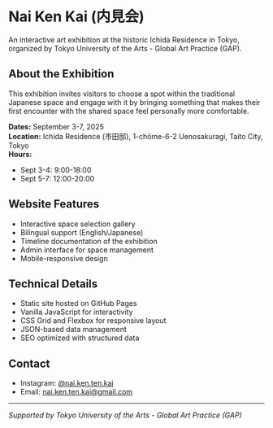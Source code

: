 # Nai Ken Kai (内見会)

An interactive art exhibition at the historic Ichida Residence in Tokyo, organized by Tokyo University of the Arts - Global Art Practice (GAP).

## About the Exhibition

This exhibition invites visitors to choose a spot within the traditional Japanese space and engage with it by bringing something that makes their first encounter with the shared space feel personally more comfortable.

**Dates:** September 3-7, 2025  
**Location:** Ichida Residence (市田邸), 1-chōme-6-2 Uenosakuragi, Taito City, Tokyo  
**Hours:** 
- Sept 3-4: 9:00-18:00
- Sept 5-7: 12:00-20:00

## Website Features

- Interactive space selection gallery
- Bilingual support (English/Japanese)
- Timeline documentation of the exhibition
- Admin interface for space management
- Mobile-responsive design

## Technical Details

- Static site hosted on GitHub Pages
- Vanilla JavaScript for interactivity
- CSS Grid and Flexbox for responsive layout
- JSON-based data management
- SEO optimized with structured data

## Contact

- Instagram: [@nai.ken.ten.kai](https://www.instagram.com/nai.ken.ten.kai/)
- Email: nai.ken.ten.kai@gmail.com

---

*Supported by Tokyo University of the Arts - Global Art Practice (GAP)*
